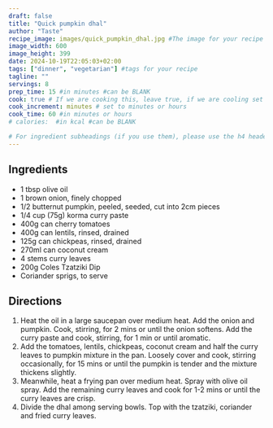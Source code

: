 ```yaml
---
draft: false
title: "Quick pumpkin dhal"
author: "Taste"
recipe_image: images/quick_pumpkin_dhal.jpg #The image for your recipe
image_width: 600
image_height: 399
date: 2024-10-19T22:05:03+02:00
tags: ["dinner", "vegetarian"] #tags for your recipe
tagline: ""
servings: 8
prep_time: 15 #in minutes #can be BLANK
cook: true # If we are cooking this, leave true, if we are cooling set to false
cook_increment: minutes # set to minutes or hours
cook_time: 60 #in minutes or hours
# calories:  #in kcal #can be BLANK

# For ingredient subheadings (if you use them), please use the h4 header.  For print view I have those elements targeted
---
```



## Ingredients

- 1 tbsp olive oil
- 1 brown onion, finely chopped
- 1/2 butternut pumpkin, peeled, seeded, cut into 2cm pieces
- 1/4 cup (75g) korma curry paste
- 400g can cherry tomatoes
- 400g can lentils, rinsed, drained
- 125g can chickpeas, rinsed, drained
- 270ml can coconut cream
- 4 stems curry leaves
- 200g Coles Tzatziki Dip
- Coriander sprigs, to serve

## Directions

1. Heat the oil in a large saucepan over medium heat. Add the onion and pumpkin. Cook, stirring, for 2 mins or until the onion softens. Add the curry paste and cook, stirring, for 1 min or until aromatic.
2. Add the tomatoes, lentils, chickpeas, coconut cream and half the curry leaves to pumpkin mixture in the pan. Loosely cover and cook, stirring occasionally, for 15 mins or until the pumpkin is tender and the mixture thickens slightly.
3. Meanwhile, heat a frying pan over medium heat. Spray with olive oil spray. Add the remaining curry leaves and cook for 1-2 mins or until the curry leaves are crisp.
4. Divide the dhal among serving bowls. Top with the tzatziki, coriander and fried curry leaves.